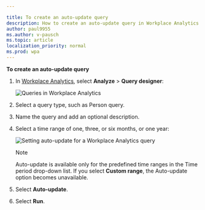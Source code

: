 ```yaml
---

title: To create an auto-update query
description: How to create an auto-update query in Workplace Analytics. 
author: paul9955
ms.author: v-pausch
ms.topic: article
localization_priority: normal 
ms.prod: wpa
---
```


**To create an auto-update query**

1. In [Workplace Analytics](https://workplaceanalytics.office.com/), select **Analyze** > **Query designer**:

   <img src="../Images/WpA/Tutorials/Queries-page.png" alt="Queries in Workplace Analytics">

2. Select a query type, such as Person query.

3. Name the query and add an optional description.

4. Select a time range of one, three, or six months, or one year:

    <img src="../Images/WpA/Tutorials/auto-update-query.png" alt="Setting auto-update for a Workplace Analytics query">

   > [!Note]
   > Auto-update is available only for the predefined time ranges in the Time period drop-down list. If you select **Custom range**, the Auto-update option becomes unavailable.

5. Select **Auto-update**.

6. Select **Run**.
